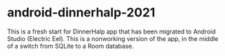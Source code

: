 # android-dinnerhalp-2021
This is a fresh start for DinnerHalp app that has been migrated to Android Studio (Electric Eel).
This is a nonworking version of the app, in the middle of a switch from SQLite to a Room database.
